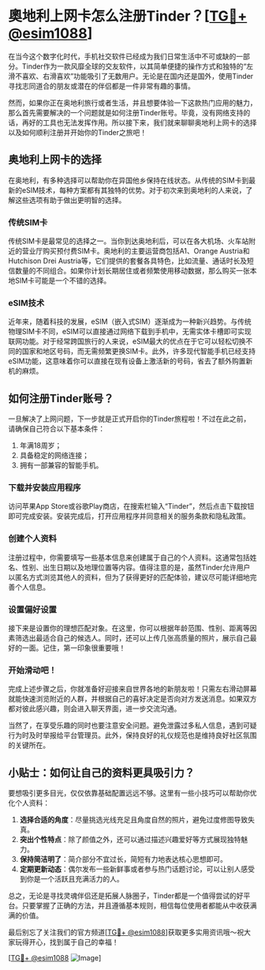 # 奧地利上网卡怎么注册Tinder？[[TG💪+ @esim1088](https://t.me/s/esim1088)]

在当今这个数字化时代，手机社交软件已经成为我们日常生活中不可或缺的一部分。Tinder作为一款风靡全球的交友软件，以其简单便捷的操作方式和独特的“左滑不喜欢、右滑喜欢”功能吸引了无数用户。无论是在国内还是国外，使用Tinder寻找志同道合的朋友或潜在的伴侣都是一件非常有趣的事情。

然而，如果你正在奥地利旅行或者生活，并且想要体验一下这款热门应用的魅力，那么首先需要解决的一个问题就是如何注册Tinder账号。毕竟，没有网络支持的话，再好的工具也无法发挥作用。所以接下来，我们就来聊聊奥地利上网卡的选择以及如何顺利注册并开始你的Tinder之旅吧！

## 奥地利上网卡的选择

在奥地利，有多种选择可以帮助你在异国他乡保持在线状态。从传统的SIM卡到最新的eSIM技术，每种方案都有其独特的优势。对于初次来到奥地利的人来说，了解这些选项有助于做出更明智的选择。

### 传统SIM卡
传统SIM卡是最常见的选择之一。当你到达奥地利后，可以在各大机场、火车站附近的营业厅购买预付费SIM卡。奥地利的主要运营商包括A1、Orange Austria和Hutchison Drei Austria等，它们提供的套餐各具特色，比如流量、通话时长及短信数量的不同组合。如果你计划长期居住或者频繁使用移动数据，那么购买一张本地SIM卡可能是一个不错的选择。

### eSIM技术
近年来，随着科技的发展，eSIM（嵌入式SIM）逐渐成为一种新兴趋势。与传统物理SIM卡不同，eSIM可以直接通过网络下载到手机中，无需实体卡槽即可实现联网功能。对于经常跨国旅行的人来说，eSIM最大的优点在于它可以轻松切换不同的国家和地区号码，而无需频繁更换SIM卡。此外，许多现代智能手机已经支持eSIM功能，这意味着你可以直接在现有设备上激活新的号码，省去了额外购置新机的麻烦。

## 如何注册Tinder账号？

一旦解决了上网问题，下一步就是正式开启你的Tinder旅程啦！不过在此之前，请确保自己符合以下基本条件：

1. 年满18周岁；
2. 具备稳定的网络连接；
3. 拥有一部兼容的智能手机。

### 下载并安装应用程序
访问苹果App Store或谷歌Play商店，在搜索栏输入“Tinder”，然后点击下载按钮即可完成安装。安装完成后，打开应用程序并同意相关的服务条款和隐私政策。

### 创建个人资料
注册过程中，你需要填写一些基本信息来创建属于自己的个人资料。这通常包括姓名、性别、出生日期以及地理位置等内容。值得注意的是，虽然Tinder允许用户以匿名方式浏览其他人的资料，但为了获得更好的匹配体验，建议尽可能详细地完善个人信息。

### 设置偏好设置
接下来是设置你的理想匹配对象。在这里，你可以根据年龄范围、性别、距离等因素筛选出最适合自己的候选人。同时，还可以上传几张高质量的照片，展示自己最好的一面。记住，第一印象很重要哦！

### 开始滑动吧！
完成上述步骤之后，你就准备好迎接来自世界各地的新朋友啦！只需左右滑动屏幕就能快速浏览附近的人群，并根据自己的喜好决定是否向对方发送消息。如果双方都对彼此感兴趣，则会进入聊天界面，进一步交流沟通。

当然了，在享受乐趣的同时也要注意安全问题。避免泄露过多私人信息，遇到可疑行为时及时举报给平台管理员。此外，保持良好的礼仪规范也是维持良好社区氛围的关键所在。

## 小贴士：如何让自己的资料更具吸引力？

要想吸引更多目光，仅仅依靠基础配置远远不够。这里有一些小技巧可以帮助你优化个人资料：

1. **选择合适的角度**：尽量挑选光线充足且角度自然的照片，避免过度修图导致失真。
2. **突出个性特点**：除了颜值之外，还可以通过描述兴趣爱好等方式展现独特魅力。
3. **保持简洁明了**：简介部分不宜过长，简短有力地表达核心思想即可。
4. **定期更新动态**：偶尔发布一些新鲜事或者参与热门话题讨论，可以让别人感受到你是一个活跃且充满活力的人。

总之，无论是寻找灵魂伴侣还是拓展人脉圈子，Tinder都是一个值得尝试的好平台。只要掌握了正确的方法，并且遵循基本规则，相信每位使用者都能从中收获满满的价值。

最后别忘了关注我们的官方频道[[TG💪+ @esim1088](https://t.me/s/esim1088)]获取更多实用资讯哦～祝大家玩得开心，找到属于自己的幸福！

[[TG💪+ @esim1088](https://t.me/s/esim1088) ![Image](https://i.postimg.cc/4NQfJmqS/Snipaste-2025-05-13-00-14-12.png)]